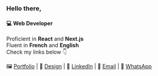 ### Hello there, 
#### 💻 Web Developer
Proficient in **React** and **Next.js**
<br/>Fluent in **French** and **English**
<br/>Check my links below 👇

<div>
    🖼 <a href="https://devfrank.vercel.app">Portfolio</a> |
    🎨 <a href="https://drive.google.com/drive/folders/1_jEA6j9e31_xdi-JC7eDePDzfVrCYlEe">Design</a> |
    👔 <a href="https://www.linkedin.com/in/frankdev">LinkedIn</a> |
    📧 <a href="mailto:franck.vukelic@gmail.com">Email</a> |
    💬 <a href="https://api.whatsapp.com/send?phone=33779134587">WhatsApp</a>
</div>

